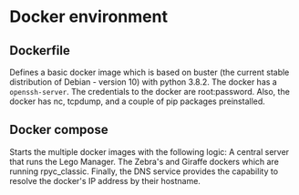 # Docker environment
## Dockerfile
Defines a basic docker image which is based on buster (the current stable distribution of Debian - version 10) with python 3.8.2.
The docker has a `openssh-server`.
The credentials to the docker are root:password.
Also, the docker has nc, tcpdump, and a couple of pip packages preinstalled.

## Docker compose
Starts the multiple docker images with the following logic:
A central server that runs the Lego Manager.
The Zebra's and Giraffe dockers which are running rpyc_classic.
Finally, the DNS service provides the capability to resolve the docker's IP address by their hostname.
